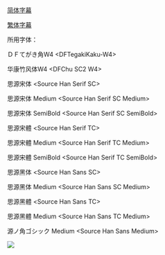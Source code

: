 [简体字幕](https://raw.githubusercontent.com/SweetSub/SweetSub/Archive/master/Umibe%20no%20Etranger/[SweetSub]%20Umibe%20no%20Etranger.chs&jap.zip)

[繁体字幕](https://raw.githubusercontent.com/SweetSub/SweetSub/Archive/master/Umibe%20no%20Etranger/[SweetSub]%20Umibe%20no%20Etranger.cht&jap.zip)



所用字体：

ＤＦてがき角W4 \<DFTegakiKaku-W4>

华康竹风体W4 \<DFChu SC2 W4>

思源宋体 \<Source Han Serif SC>

思源宋体 Medium \<Source Han Serif SC Medium>

思源宋体 SemiBold \<Source Han Serif SC SemiBold>

思源宋體 \<Source Han Serif TC>

思源宋體 Medium \<Source Han Serif TC Medium>

思源宋體 SemiBold \<Source Han Serif TC SemiBold>

思源黑体 \<Source Han Sans SC>

思源黑体 Medium \<Source Han Sans SC Medium>

思源黑體 \<Source Han Sans TC>

思源黑體 Medium \<Source Han Sans TC Medium>

源ノ角ゴシック Medium \<Source Han Sans Medium>



![](https://i.loli.net/2021/03/23/f8XJMHGpONu5bKc.jpg)

